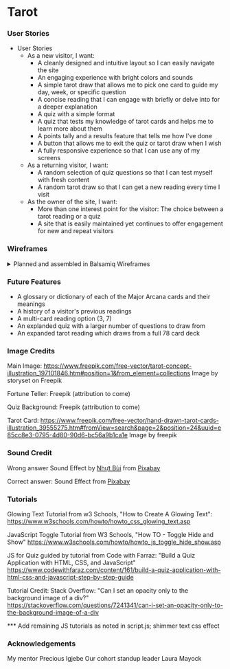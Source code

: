 # Tarot

### User Stories 
- User Stories
   - As a new visitor, I want:
      - A cleanly designed and intuitive layout so I can easily navigate the site
      - An engaging experience with bright colors and sounds
      - A simple tarot draw that allows me to pick one card to guide my day, week, or specific question
      - A concise reading that I can engage with briefly or delve into for a deeper explanation 
      - A quiz with a simple format
      - A quiz that tests my knowledge of tarot cards and helps me to learn more about them
      - A points tally and a results feature that tells me how I've done
      - A button that allows me to exit the quiz or tarot draw when I wish
      - A fully responsive experience so that I can use any of my screens
    - As a returning visitor, I want:
      - A random selection of quiz questions so that I can test myself with fresh content
      - A random tarot draw so that I can get a new reading every time I visit
    - As the owner of the site, I want:
      - More than one interest point for the visitor: The choice between a tarot reading or a quiz
      - A site that is easily maintained yet continues to offer engagement for new and repeat visitors

### Wireframes
<details>
  <summary>Planned and assembled in Balsamiq Wireframes</summary>
   <p>Mobile</p>
   <img src="assets/documentation/tarotmobilewf.png">
   <p>Tablet</p>
   <img src="assets/documentation/tarottabletwf.png">
    <p>Laptop</p>
   <img src="assets/documentation/tarotlaptopwf.png">
  </details>

### Future Features
- A glossary or dictionary of each of the Major Arcana cards and their meanings
- A history of a visitor's previous readings
- A multi-card reading option (3, 7)
- An explanded quiz with a larger number of questions to draw from
- An expanded tarot reading which draws from a full 78 card deck 

### Image Credits
Main Image: https://www.freepik.com/free-vector/tarot-concept-illustration_197101846.htm#position=1&from_element=collections Image by storyset on Freepik

Fortune Teller: Freepik (attribution to come)

Quiz Background: Freepik (attribution to come)

Tarot Card: https://www.freepik.com/free-vector/hand-drawn-tarot-cards-illustration_39555275.htm#fromView=search&page=2&position=24&uuid=e85cc8e3-0795-4d80-90d6-bc56a9b1ca1e Image by freepik

### Sound Credit 
Wrong answer Sound Effect by <a href="https://pixabay.com/users/eritnhut1992-25656588/?utm_source=link-attribution&utm_medium=referral&utm_campaign=music&utm_content=20582">Nhựt Bùi</a> from <a href="https://pixabay.com//?utm_source=link-attribution&utm_medium=referral&utm_campaign=music&utm_content=20582">Pixabay</a>

Correct answer: Sound Effect from <a href="https://pixabay.com/sound-effects/?utm_source=link-attribution&utm_medium=referral&utm_campaign=music&utm_content=6033">Pixabay</a>

### Tutorials
Glowing Text Tutorial from w3 Schools, "How to Create A Glowing Text": https://www.w3schools.com/howto/howto_css_glowing_text.asp

JavaScript Toggle Tutorial from W3 Schools, "How TO - Toggle Hide and Show"
https://www.w3schools.com/howto/howto_js_toggle_hide_show.asp

JS for Quiz guided by tutorial from Code with Farraz: "Build a Quiz Application with HTML, CSS, and JavaScript" https://www.codewithfaraz.com/content/161/build-a-quiz-application-with-html-css-and-javascript-step-by-step-guide

Tutorial Credit: Stack Overflow: "Can I set an opacity only to the background image of a div?" https://stackoverflow.com/questions/7241341/can-i-set-an-opacity-only-to-the-background-image-of-a-div

*** Add remaining JS tutorials as noted in script.js; shimmer text css effect

### Acknowledgements

My mentor Precious Igjebe
Our cohort standup leader Laura Mayock